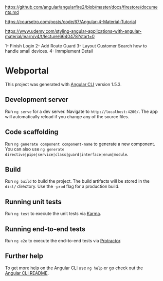 https://github.com/angular/angularfire2/blob/master/docs/firestore/documents.md

https://coursetro.com/posts/code/67/Angular-4-Material-Tutorial

https://www.udemy.com/styling-angular-applications-with-angular-material/learn/v4/t/lecture/6640478?start=0


1- Finish Login 
2- Add Route Guard
3- Layout Customer Search
    how to handle small devices.
4- Immplement Detail



# Webportal

This project was generated with [Angular CLI](https://github.com/angular/angular-cli) version 1.5.3.

## Development server

Run `ng serve` for a dev server. Navigate to `http://localhost:4200/`. The app will automatically reload if you change any of the source files.

## Code scaffolding

Run `ng generate component component-name` to generate a new component. You can also use `ng generate directive|pipe|service|class|guard|interface|enum|module`.

## Build

Run `ng build` to build the project. The build artifacts will be stored in the `dist/` directory. Use the `-prod` flag for a production build.

## Running unit tests

Run `ng test` to execute the unit tests via [Karma](https://karma-runner.github.io).

## Running end-to-end tests

Run `ng e2e` to execute the end-to-end tests via [Protractor](http://www.protractortest.org/).

## Further help

To get more help on the Angular CLI use `ng help` or go check out the [Angular CLI README](https://github.com/angular/angular-cli/blob/master/README.md).
